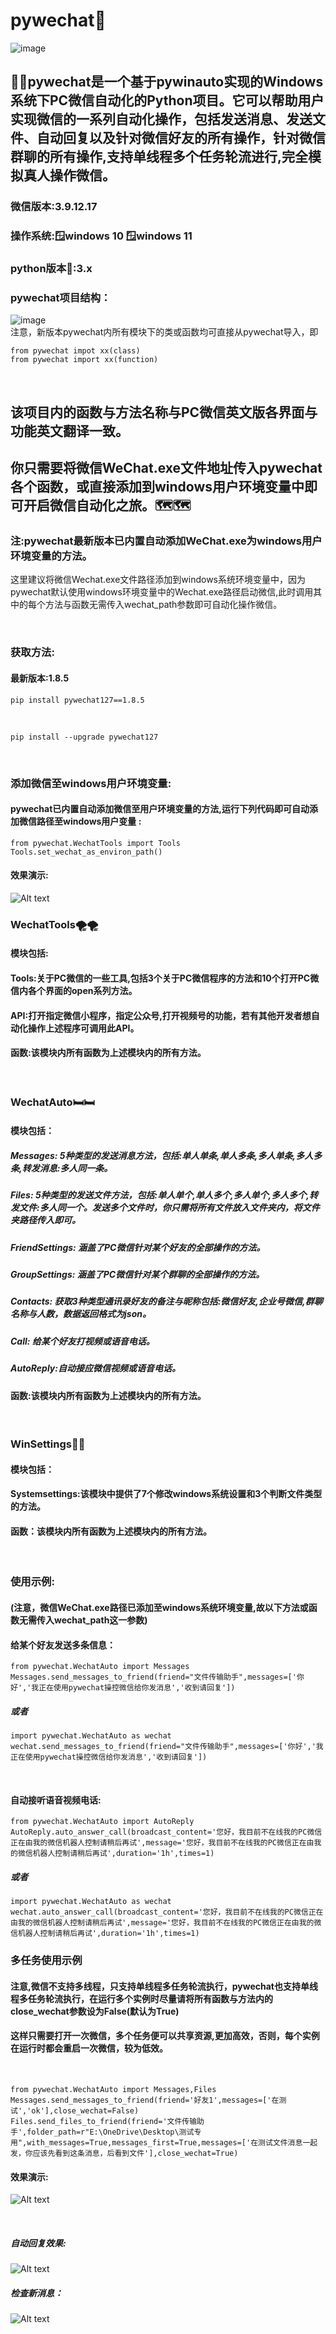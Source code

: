 # pywechat🥇
![image](https://github.com/Hello-Mr-Crab/pywechat/blob/main/pics/introduction.jpg)
## 🍬🍬pywechat是一个基于pywinauto实现的Windows系统下PC微信自动化的Python项目。它可以帮助用户实现微信的一系列自动化操作，包括发送消息、发送文件、自动回复以及针对微信好友的所有操作，针对微信群聊的所有操作,支持单线程多个任务轮流进行,完全模拟真人操作微信。

### 微信版本:3.9.12.17
### 操作系统:🪟windows 10 🪟windows 11
### python版本🐍:3.x
### pywechat项目结构：
![image](https://github.com/Hello-Mr-Crab/pywechat/blob/main/pics/pywechat架构图.png)
<br>
  注意，新版本pywechat内所有模块下的类或函数均可直接从pywechat导入，即
   ```
  from pywechat impot xx(class)
  from pywechat import xx(function)
  ```
<br>

##   该项目内的函数与方法名称与PC微信英文版各界面与功能英文翻译一致。
##  你只需要将微信WeChat.exe文件地址传入pywechat各个函数，或直接添加到windows用户环境变量中即可开启微信自动化之旅。🗺️🗺️
### 注:pywechat最新版本已内置自动添加WeChat.exe为windows用户环境变量的方法。
这里建议将微信Wechat.exe文件路径添加到windows系统环境变量中，因为pywechat默认使用windows环境变量中的Wechat.exe路径启动微信,此时调用其中的每个方法与函数无需传入wechat_path参数即可自动化操作微信。

<br>

### 获取方法:
#### 最新版本:1.8.5
```
pip install pywechat127==1.8.5
```
<br>

```
pip install --upgrade pywechat127
```
<br>

### 添加微信至windows用户环境变量:
#### pywechat已内置自动添加微信至用户环境变量的方法,运行下列代码即可自动添加微信路径至windows用户变量 :
```
from pywechat.WechatTools import Tools
Tools.set_wechat_as_environ_path()
```

#### 效果演示:
![Alt text](https://github.com/Hello-Mr-Crab/pywechat/blob/main/pics/演示效果.gif)
<br>

### WechatTools🌪️🌪️
#### 模块包括:
#### Tools:关于PC微信的一些工具,包括3个关于PC微信程序的方法和10个打开PC微信内各个界面的open系列方法。
#### API:打开指定微信小程序，指定公众号,打开视频号的功能，若有其他开发者想自动化操作上述程序可调用此API。
#### 函数:该模块内所有函数为上述模块内的所有方法。
<br>

### WechatAuto🛏️🛏️
#### 模块包括：
##### Messages: 5种类型的发送消息方法，包括:单人单条,单人多条,多人单条,多人多条,转发消息:多人同一条。 
##### Files: 5种类型的发送文件方法，包括:单人单个,单人多个,多人单个,多人多个,转发文件:多人同一个。发送多个文件时，你只需将所有文件放入文件夹内，将文件夹路径传入即可。
##### FriendSettings: 涵盖了PC微信针对某个好友的全部操作的方法。
##### GroupSettings: 涵盖了PC微信针对某个群聊的全部操作的方法。
##### Contacts: 获取3种类型通讯录好友的备注与昵称包括:微信好友,企业号微信,群聊名称与人数，数据返回格式为json。
##### Call: 给某个好友打视频或语音电话。
##### AutoReply:自动接应微信视频或语音电话。
#### 函数:该模块内所有函数为上述模块内的所有方法。  
<br>

### WinSettings🔹🔹
#### 模块包括：
#### Systemsettings:该模块中提供了7个修改windows系统设置和3个判断文件类型的方法。
#### 函数：该模块内所有函数为上述模块内的所有方法。
<br>

### 使用示例:
#### (注意，微信WeChat.exe路径已添加至windows系统环境变量,故以下方法或函数无需传入wechat_path这一参数)
#### 给某个好友发送多条信息：
```
from pywechat.WechatAuto import Messages
Messages.send_messages_to_friend(friend="文件传输助手",messages=['你好','我正在使用pywechat操控微信给你发消息','收到请回复'])
```
##### 或者
```
import pywechat.WechatAuto as wechat
wechat.send_messages_to_friend(friend="文件传输助手",messages=['你好','我正在使用pywechat操控微信给你发消息','收到请回复'])
```
<br>

#### 自动接听语音视频电话:
```
from pywechat.WechatAuto import AutoReply
AutoReply.auto_answer_call(broadcast_content='您好，我目前不在线我的PC微信正在由我的微信机器人控制请稍后再试',message='您好，我目前不在线我的PC微信正在由我的微信机器人控制请稍后再试',duration='1h',times=1)
```
##### 或者
```
import pywechat.WechatAuto as wechat
wechat.auto_answer_call(broadcast_content='您好，我目前不在线我的PC微信正在由我的微信机器人控制请稍后再试',message='您好，我目前不在线我的PC微信正在由我的微信机器人控制请稍后再试',duration='1h',times=1)
```
### 多任务使用示例
#### 注意,微信不支持多线程，只支持单线程多任务轮流执行，pywechat也支持单线程多任务轮流执行，在运行多个实例时尽量请将所有函数与方法内的close_wechat参数设为False(默认为True)
#### 这样只需要打开一次微信，多个任务便可以共享资源,更加高效，否则，每个实例在运行时都会重启一次微信，较为低效。
<br>

```
from pywechat.WechatAuto import Messages,Files
Messages.send_messages_to_friend(friend='好友1',messages=['在测试','ok'],close_wechat=False)
Files.send_files_to_friend(friend='文件传输助手',folder_path=r"E:\OneDrive\Desktop\测试专用",with_messages=True,messages_first=True,messages=['在测试文件消息一起发，你应该先看到这条消息，后看到文件'],close_wechat=True)
```
#### 效果演示:
![Alt text](https://github.com/Hello-Mr-Crab/pywechat/blob/main/pics/效果演示.gif)

<br>

##### 自动回复效果:

![Alt text](https://github.com/Hello-Mr-Crab/pywechat/blob/main/pics/Ai接入实例.png)

##### 检查新消息：

![Alt text](https://github.com/Hello-Mr-Crab/pywechat/blob/main/pics/check_new_message.gif)
